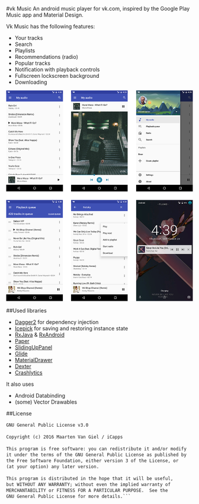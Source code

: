 #vk Music
An android music player for vk.com, inspired by the Google Play Music app and Material Design.

Vk Music has the following features:
- Your tracks
- Search
- Playlists
- Recommendations (radio)
- Popular tracks
- Notification with playback controls
- Fullscreen lockscreen background
- Downloading

![screenshots](screenshots.png)

##Used libraries

- [Dagger2](https://github.com/google/dagger) for dependency injection
- [Icepick](https://github.com/frankiesardo/icepick) for saving and restoring instance state
- [RxJava](https://github.com/ReactiveX/RxJava) & [RxAndroid](https://github.com/ReactiveX/RxAndroid)
- [Paper](https://github.com/pilgr/Paper)
- [SlidingUpPanel](https://github.com/umano/AndroidSlidingUpPanel)
- [Glide](https://github.com/bumptech/glide)
- [MaterialDrawer](https://github.com/mikepenz/MaterialDrawer)
- [Dexter](https://github.com/Karumi/Dexter)
- [Crashlytics](https://www.crashlytics.com)

It also uses
- Android Databinding
- (some) Vector Drawables

##License
```
GNU General Public License v3.0

Copyright (c) 2016 Maarten Van Giel / iCapps

This program is free software: you can redistribute it and/or modify
it under the terms of the GNU General Public License as published by
the Free Software Foundation, either version 3 of the License, or
(at your option) any later version.

This program is distributed in the hope that it will be useful,
but WITHOUT ANY WARRANTY; without even the implied warranty of
MERCHANTABILITY or FITNESS FOR A PARTICULAR PURPOSE.  See the
GNU General Public License for more details.```
